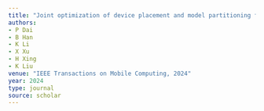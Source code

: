 ```yaml
---
title: "Joint optimization of device placement and model partitioning for cooperative DNN inference in heterogeneous edge computing"
authors:
- P Dai
- B Han
- K Li
- X Xu
- H Xing
- K Liu
venue: "IEEE Transactions on Mobile Computing, 2024"
year: 2024
type: journal
source: scholar
---
```

